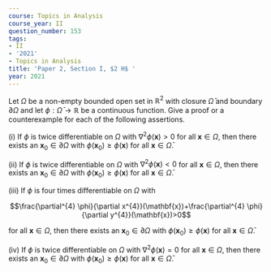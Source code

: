 ```yaml
---
course: Topics in Analysis
course_year: II
question_number: 153
tags:
- II
- '2021'
- Topics in Analysis
title: 'Paper 2, Section I, $2 H$ '
year: 2021
---
```




Let $\Omega$ be a non-empty bounded open set in $\mathbb{R}^{2}$ with closure $\bar{\Omega}$ and boundary $\partial \Omega$ and let $\phi: \bar{\Omega} \rightarrow \mathbb{R}$ be a continuous function. Give a proof or a counterexample for each of the following assertions.

(i) If $\phi$ is twice differentiable on $\Omega$ with $\nabla^{2} \phi(\mathbf{x})>0$ for all $\mathbf{x} \in \Omega$, then there exists an $\mathbf{x}_{0} \in \partial \Omega$ with $\phi\left(\mathbf{x}_{0}\right) \geqslant \phi(\mathbf{x})$ for all $\mathbf{x} \in \bar{\Omega}$.

(ii) If $\phi$ is twice differentiable on $\Omega$ with $\nabla^{2} \phi(\mathbf{x})<0$ for all $\mathbf{x} \in \Omega$, then there exists an $\mathbf{x}_{0} \in \partial \Omega$ with $\phi\left(\mathbf{x}_{0}\right) \geqslant \phi(\mathbf{x})$ for all $\mathbf{x} \in \bar{\Omega}$.

(iii) If $\phi$ is four times differentiable on $\Omega$ with

$$\frac{\partial^{4} \phi}{\partial x^{4}}(\mathbf{x})+\frac{\partial^{4} \phi}{\partial y^{4}}(\mathbf{x})>0$$

for all $\mathbf{x} \in \Omega$, then there exists an $\mathbf{x}_{0} \in \partial \Omega$ with $\phi\left(\mathbf{x}_{0}\right) \geqslant \phi(\mathbf{x})$ for all $\mathbf{x} \in \bar{\Omega}$.

(iv) If $\phi$ is twice differentiable on $\Omega$ with $\nabla^{2} \phi(\mathbf{x})=0$ for all $\mathbf{x} \in \Omega$, then there exists an $\mathbf{x}_{0} \in \partial \Omega$ with $\phi\left(\mathbf{x}_{0}\right) \geqslant \phi(\mathbf{x})$ for all $\mathbf{x} \in \bar{\Omega}$.